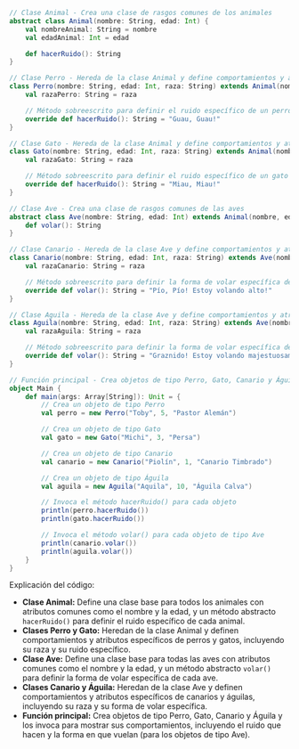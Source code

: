 ```scala
// Clase Animal - Crea una clase de rasgos comunes de los animales
abstract class Animal(nombre: String, edad: Int) {
    val nombreAnimal: String = nombre
    val edadAnimal: Int = edad

    def hacerRuido(): String
}

// Clase Perro - Hereda de la clase Animal y define comportamientos y atributos específicos de los perros
class Perro(nombre: String, edad: Int, raza: String) extends Animal(nombre, edad) {
    val razaPerro: String = raza

    // Método sobreescrito para definir el ruido específico de un perro
    override def hacerRuido(): String = "Guau, Guau!"
}

// Clase Gato - Hereda de la clase Animal y define comportamientos y atributos específicos de los gatos
class Gato(nombre: String, edad: Int, raza: String) extends Animal(nombre, edad) {
    val razaGato: String = raza

    // Método sobreescrito para definir el ruido específico de un gato
    override def hacerRuido(): String = "Miau, Miau!"
}

// Clase Ave - Crea una clase de rasgos comunes de las aves
abstract class Ave(nombre: String, edad: Int) extends Animal(nombre, edad) {
    def volar(): String
}

// Clase Canario - Hereda de la clase Ave y define comportamientos y atributos específicos de los canarios
class Canario(nombre: String, edad: Int, raza: String) extends Ave(nombre, edad) {
    val razaCanario: String = raza

    // Método sobreescrito para definir la forma de volar específica de un canario
    override def volar(): String = "Pío, Pío! Estoy volando alto!"
}

// Clase Aguila - Hereda de la clase Ave y define comportamientos y atributos específicos de las águilas
class Aguila(nombre: String, edad: Int, raza: String) extends Ave(nombre, edad) {
    val razaAguila: String = raza

    // Método sobreescrito para definir la forma de volar específica de un águila
    override def volar(): String = "Graznido! Estoy volando majestuosamente!"
}

// Función principal - Crea objetos de tipo Perro, Gato, Canario y Águila y los invoca para mostrar sus comportamientos
object Main {
    def main(args: Array[String]): Unit = {
        // Crea un objeto de tipo Perro
        val perro = new Perro("Toby", 5, "Pastor Alemán")

        // Crea un objeto de tipo Gato
        val gato = new Gato("Michi", 3, "Persa")

        // Crea un objeto de tipo Canario
        val canario = new Canario("Piolín", 1, "Canario Timbrado")

        // Crea un objeto de tipo Águila
        val aguila = new Aguila("Aquila", 10, "Águila Calva")

        // Invoca el método hacerRuido() para cada objeto
        println(perro.hacerRuido())
        println(gato.hacerRuido())

        // Invoca el método volar() para cada objeto de tipo Ave
        println(canario.volar())
        println(aguila.volar())
    }
}
```

Explicación del código:

* **Clase Animal:** Define una clase base para todos los animales con atributos comunes como el nombre y la edad, y un método abstracto `hacerRuido()` para definir el ruido específico de cada animal.
* **Clases Perro y Gato:** Heredan de la clase Animal y definen comportamientos y atributos específicos de perros y gatos, incluyendo su raza y su ruido específico.
* **Clase Ave:** Define una clase base para todas las aves con atributos comunes como el nombre y la edad, y un método abstracto `volar()` para definir la forma de volar específica de cada ave.
* **Clases Canario y Águila:** Heredan de la clase Ave y definen comportamientos y atributos específicos de canarios y águilas, incluyendo su raza y su forma de volar específica.
* **Función principal:** Crea objetos de tipo Perro, Gato, Canario y Águila y los invoca para mostrar sus comportamientos, incluyendo el ruido que hacen y la forma en que vuelan (para los objetos de tipo Ave).